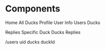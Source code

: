 Components
==================

Home
    All Ducks
Profile
    User Info
    Users Ducks

Replies
    Specific Duck
    Ducks Replies

/users
    uid
        ducks
            duckId
            